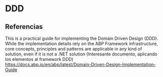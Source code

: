 # DDD
 
## Referencias

This is a practical guide for implementing the Domain Driven Design (DDD). While the implementation details rely on the ABP Framework infrastructure, core concepts, principles and patterns are applicable in any kind of solution, even if it is not a .NET solution
(Interesante documento, aplicando los elementos al framework DDD)
https://docs.abp.io/en/abp/latest/Domain-Driven-Design-Implementation-Guide
